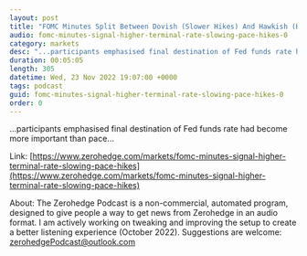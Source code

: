 ```yaml
---
layout: post
title: "FOMC Minutes Split Between Dovish (Slower Hikes) And Hawkish (Higher Terminal Rate) Views"
audio: fomc-minutes-signal-higher-terminal-rate-slowing-pace-hikes-0
category: markets
desc: "...participants emphasised final destination of Fed funds rate had become more important than pace..."
duration: 00:05:05
length: 305
datetime: Wed, 23 Nov 2022 19:07:00 +0000
tags: podcast
guid: fomc-minutes-signal-higher-terminal-rate-slowing-pace-hikes-0
order: 0
---
```

...participants emphasised final destination of Fed funds rate had become more important than pace...

Link: [https://www.zerohedge.com/markets/fomc-minutes-signal-higher-terminal-rate-slowing-pace-hikes](https://www.zerohedge.com/markets/fomc-minutes-signal-higher-terminal-rate-slowing-pace-hikes)

About: The Zerohedge Podcast is a non-commercial, automated program, designed to give people a way to get news from Zerohedge in an audio format.  I am actively working on tweaking and improving the setup to create a better listening experience (October 2022).  Suggestions are welcome: [zerohedgePodcast@outlook.com](mailto:zerohedgePodcast@outlook.com)